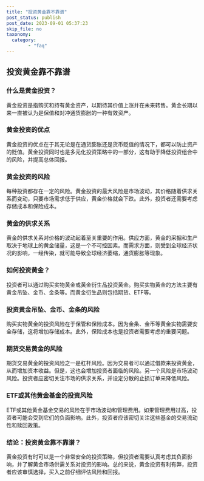 ```yaml
---
title: "投资黄金靠不靠谱"
post_status: publish
post_date: 2023-09-01 05:37:23
skip_file: no
taxonomy:
  category:
        - "faq"
---
```


## 投资黄金靠不靠谱

### 什么是黄金投资？

黄金投资是指购买和持有黄金资产，以期待其价值上涨并在未来转售。黄金长期以来一直被认为是保值和对冲通货膨胀的一种有效资产。

### 黄金投资的优点

黄金投资的优点在于其无论是在通货膨胀还是货币贬值的情况下，都可以防止资产的贬值。黄金投资同时也是多元化投资策略中的一部分，这有助于降低投资组合中的风险，并提高总体回报。

### 黄金投资的风险

每种投资都存在一定的风险。黄金投资的最大风险是市场波动，其价格随着供求关系而变动，只要市场需求低于供应，黄金价格就会下跌。此外，投资者还需要考虑存储成本和保险成本。

### 黄金的供求关系

黄金的供求关系对价格的波动起着至关重要的作用。供应方面，黄金的采掘和生产取决于地球上的黄金储量，这是一个不可控因素。而需求方面，则受到全球经济状况的影响，一经传染，就可能导致全球经济萎缩，通货膨胀等现象。

### 如何投资黄金？

投资者可以通过购买实物黄金或黄金衍生品投资黄金。购买实物黄金的方法主要有黄金吊坠、金币、金条等。而黄金衍生品则包括期货、ETF等。

### 投资黄金吊坠、金币、金条的风险

购买实物黄金的投资风险在于保管和保险成本。因为金条、金币等黄金实物需要安全存储，这将增加存储成本。此外，保险成本也是投资者需要考虑的重要问题。

### 期货交易黄金的风险

期货交易黄金的投资风险之一是杠杆风险。因为交易者可以通过借款来投资黄金，从而增加资本收益。但是，这也会增加投资者面临的风险。另一个风险是市场波动风险。投资者应密切关注市场的供求关系，并设定分散的止损订单来降低风险。

### ETF或其他黄金基金的投资风险

ETF或其他黄金基金交易的风险在于市场波动和管理费用。如果管理费用过高，投资者可能会受到它们的负面影响。此外，投资者应该密切关注这些基金的交易流动性和赎回政策。

### 结论：投资黄金靠不靠谱？

黄金投资有时可以是一个非常安全的投资策略，但投资者需要认真考虑其负面影响，并了解黄金市场供需关系对投资的影响。总的来说，黄金投资有利有弊，投资者应该审慎选择，买入之前仔细评估风险和回报。
